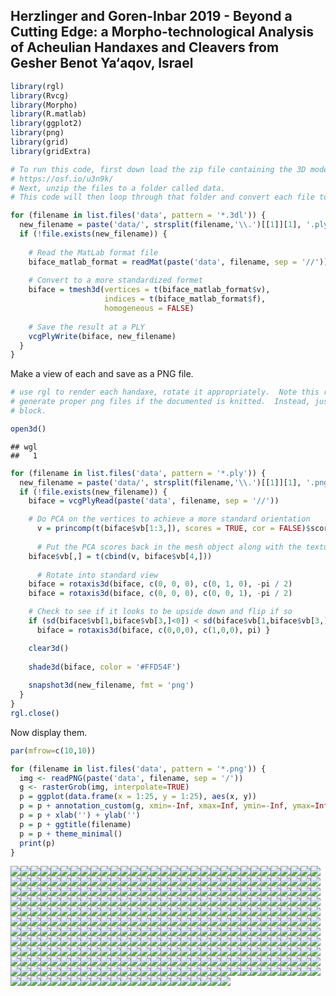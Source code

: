 
## Herzlinger and Goren-Inbar 2019 - Beyond a Cutting Edge: a Morpho-technological Analysis of Acheulian Handaxes and Cleavers from Gesher Benot Ya‘aqov, Israel

``` r
library(rgl)
library(Rvcg)
library(Morpho)
library(R.matlab)
library(ggplot2)
library(png)
library(grid)
library(gridExtra)

# To run this code, first down load the zip file containing the 3D models from this page
# https://osf.io/u3n9k/
# Next, unzip the files to a folder called data.
# This code will then loop through that folder and convert each file to a ply type.

for (filename in list.files('data', pattern = '*.3dl')) {
  new_filename = paste('data/', strsplit(filename,'\\.')[[1]][1], '.ply', sep = '')
  if (!file.exists(new_filename)) {
    
    # Read the MatLab format file
    biface_matlab_format = readMat(paste('data', filename, sep = '//'))
    
    # Convert to a more standardized formet
    biface = tmesh3d(vertices = t(biface_matlab_format$v),
                     indices = t(biface_matlab_format$f),
                     homogeneous = FALSE)
      
    # Save the result at a PLY
    vcgPlyWrite(biface, new_filename)
  }
}
```

Make a view of each and save as a PNG file.

``` r
# use rgl to render each handaxe, rotate it appropriately.  Note this routine does not
# generate proper png files if the documented is knitted.  Instead, just run this code
# block.

open3d()
```

    ## wgl 
    ##   1

``` r
for (filename in list.files('data', pattern = '*.ply')) {
  new_filename = paste('data/', strsplit(filename,'\\.')[[1]][1], '.png', sep = '')
  if (!file.exists(new_filename)) {
    biface = vcgPlyRead(paste('data', filename, sep = '//'))

    # Do PCA on the vertices to achieve a more standard orientation
      v = princomp(t(biface$vb[1:3,]), scores = TRUE, cor = FALSE)$scores
      
      # Put the PCA scores back in the mesh object along with the texture
    biface$vb[,] = t(cbind(v, biface$vb[4,]))                           
    
      # Rotate into standard view
    biface = rotaxis3d(biface, c(0, 0, 0), c(0, 1, 0), -pi / 2)
    biface = rotaxis3d(biface, c(0, 0, 0), c(0, 0, 1), -pi / 2)

    # Check to see if it looks to be upside down and flip if so
    if (sd(biface$vb[1,biface$vb[3,]<0]) < sd(biface$vb[1,biface$vb[3,]>0])) {
      biface = rotaxis3d(biface, c(0,0,0), c(1,0,0), pi) }      

    clear3d()
    
    shade3d(biface, color = '#FFD54F')
    
    snapshot3d(new_filename, fmt = 'png')
  }
}
rgl.close()
```

Now display them.

``` r
par(mfrow=c(10,10))

for (filename in list.files('data', pattern = '*.png')) {
  img <- readPNG(paste('data', filename, sep = '/')) 
  g <- rasterGrob(img, interpolate=TRUE) 
  p = ggplot(data.frame(x = 1:25, y = 1:25), aes(x, y))
  p = p + annotation_custom(g, xmin=-Inf, xmax=Inf, ymin=-Inf, ymax=Inf)
  p = p + xlab('') + ylab('')
  p = p + ggtitle(filename)
  p = p + theme_minimal()
  print(p)
}
```

![](readme_files/figure-gfm/plot_handaxes-1.png)<!-- -->![](readme_files/figure-gfm/plot_handaxes-2.png)<!-- -->![](readme_files/figure-gfm/plot_handaxes-3.png)<!-- -->![](readme_files/figure-gfm/plot_handaxes-4.png)<!-- -->![](readme_files/figure-gfm/plot_handaxes-5.png)<!-- -->![](readme_files/figure-gfm/plot_handaxes-6.png)<!-- -->![](readme_files/figure-gfm/plot_handaxes-7.png)<!-- -->![](readme_files/figure-gfm/plot_handaxes-8.png)<!-- -->![](readme_files/figure-gfm/plot_handaxes-9.png)<!-- -->![](readme_files/figure-gfm/plot_handaxes-10.png)<!-- -->![](readme_files/figure-gfm/plot_handaxes-11.png)<!-- -->![](readme_files/figure-gfm/plot_handaxes-12.png)<!-- -->![](readme_files/figure-gfm/plot_handaxes-13.png)<!-- -->![](readme_files/figure-gfm/plot_handaxes-14.png)<!-- -->![](readme_files/figure-gfm/plot_handaxes-15.png)<!-- -->![](readme_files/figure-gfm/plot_handaxes-16.png)<!-- -->![](readme_files/figure-gfm/plot_handaxes-17.png)<!-- -->![](readme_files/figure-gfm/plot_handaxes-18.png)<!-- -->![](readme_files/figure-gfm/plot_handaxes-19.png)<!-- -->![](readme_files/figure-gfm/plot_handaxes-20.png)<!-- -->![](readme_files/figure-gfm/plot_handaxes-21.png)<!-- -->![](readme_files/figure-gfm/plot_handaxes-22.png)<!-- -->![](readme_files/figure-gfm/plot_handaxes-23.png)<!-- -->![](readme_files/figure-gfm/plot_handaxes-24.png)<!-- -->![](readme_files/figure-gfm/plot_handaxes-25.png)<!-- -->![](readme_files/figure-gfm/plot_handaxes-26.png)<!-- -->![](readme_files/figure-gfm/plot_handaxes-27.png)<!-- -->![](readme_files/figure-gfm/plot_handaxes-28.png)<!-- -->![](readme_files/figure-gfm/plot_handaxes-29.png)<!-- -->![](readme_files/figure-gfm/plot_handaxes-30.png)<!-- -->![](readme_files/figure-gfm/plot_handaxes-31.png)<!-- -->![](readme_files/figure-gfm/plot_handaxes-32.png)<!-- -->![](readme_files/figure-gfm/plot_handaxes-33.png)<!-- -->![](readme_files/figure-gfm/plot_handaxes-34.png)<!-- -->![](readme_files/figure-gfm/plot_handaxes-35.png)<!-- -->![](readme_files/figure-gfm/plot_handaxes-36.png)<!-- -->![](readme_files/figure-gfm/plot_handaxes-37.png)<!-- -->![](readme_files/figure-gfm/plot_handaxes-38.png)<!-- -->![](readme_files/figure-gfm/plot_handaxes-39.png)<!-- -->![](readme_files/figure-gfm/plot_handaxes-40.png)<!-- -->![](readme_files/figure-gfm/plot_handaxes-41.png)<!-- -->![](readme_files/figure-gfm/plot_handaxes-42.png)<!-- -->![](readme_files/figure-gfm/plot_handaxes-43.png)<!-- -->![](readme_files/figure-gfm/plot_handaxes-44.png)<!-- -->![](readme_files/figure-gfm/plot_handaxes-45.png)<!-- -->![](readme_files/figure-gfm/plot_handaxes-46.png)<!-- -->![](readme_files/figure-gfm/plot_handaxes-47.png)<!-- -->![](readme_files/figure-gfm/plot_handaxes-48.png)<!-- -->![](readme_files/figure-gfm/plot_handaxes-49.png)<!-- -->![](readme_files/figure-gfm/plot_handaxes-50.png)<!-- -->![](readme_files/figure-gfm/plot_handaxes-51.png)<!-- -->![](readme_files/figure-gfm/plot_handaxes-52.png)<!-- -->![](readme_files/figure-gfm/plot_handaxes-53.png)<!-- -->![](readme_files/figure-gfm/plot_handaxes-54.png)<!-- -->![](readme_files/figure-gfm/plot_handaxes-55.png)<!-- -->![](readme_files/figure-gfm/plot_handaxes-56.png)<!-- -->![](readme_files/figure-gfm/plot_handaxes-57.png)<!-- -->![](readme_files/figure-gfm/plot_handaxes-58.png)<!-- -->![](readme_files/figure-gfm/plot_handaxes-59.png)<!-- -->![](readme_files/figure-gfm/plot_handaxes-60.png)<!-- -->![](readme_files/figure-gfm/plot_handaxes-61.png)<!-- -->![](readme_files/figure-gfm/plot_handaxes-62.png)<!-- -->![](readme_files/figure-gfm/plot_handaxes-63.png)<!-- -->![](readme_files/figure-gfm/plot_handaxes-64.png)<!-- -->![](readme_files/figure-gfm/plot_handaxes-65.png)<!-- -->![](readme_files/figure-gfm/plot_handaxes-66.png)<!-- -->![](readme_files/figure-gfm/plot_handaxes-67.png)<!-- -->![](readme_files/figure-gfm/plot_handaxes-68.png)<!-- -->![](readme_files/figure-gfm/plot_handaxes-69.png)<!-- -->![](readme_files/figure-gfm/plot_handaxes-70.png)<!-- -->![](readme_files/figure-gfm/plot_handaxes-71.png)<!-- -->![](readme_files/figure-gfm/plot_handaxes-72.png)<!-- -->![](readme_files/figure-gfm/plot_handaxes-73.png)<!-- -->![](readme_files/figure-gfm/plot_handaxes-74.png)<!-- -->![](readme_files/figure-gfm/plot_handaxes-75.png)<!-- -->![](readme_files/figure-gfm/plot_handaxes-76.png)<!-- -->![](readme_files/figure-gfm/plot_handaxes-77.png)<!-- -->![](readme_files/figure-gfm/plot_handaxes-78.png)<!-- -->![](readme_files/figure-gfm/plot_handaxes-79.png)<!-- -->![](readme_files/figure-gfm/plot_handaxes-80.png)<!-- -->![](readme_files/figure-gfm/plot_handaxes-81.png)<!-- -->![](readme_files/figure-gfm/plot_handaxes-82.png)<!-- -->![](readme_files/figure-gfm/plot_handaxes-83.png)<!-- -->![](readme_files/figure-gfm/plot_handaxes-84.png)<!-- -->![](readme_files/figure-gfm/plot_handaxes-85.png)<!-- -->![](readme_files/figure-gfm/plot_handaxes-86.png)<!-- -->![](readme_files/figure-gfm/plot_handaxes-87.png)<!-- -->![](readme_files/figure-gfm/plot_handaxes-88.png)<!-- -->![](readme_files/figure-gfm/plot_handaxes-89.png)<!-- -->![](readme_files/figure-gfm/plot_handaxes-90.png)<!-- -->![](readme_files/figure-gfm/plot_handaxes-91.png)<!-- -->![](readme_files/figure-gfm/plot_handaxes-92.png)<!-- -->![](readme_files/figure-gfm/plot_handaxes-93.png)<!-- -->![](readme_files/figure-gfm/plot_handaxes-94.png)<!-- -->![](readme_files/figure-gfm/plot_handaxes-95.png)<!-- -->![](readme_files/figure-gfm/plot_handaxes-96.png)<!-- -->![](readme_files/figure-gfm/plot_handaxes-97.png)<!-- -->![](readme_files/figure-gfm/plot_handaxes-98.png)<!-- -->![](readme_files/figure-gfm/plot_handaxes-99.png)<!-- -->![](readme_files/figure-gfm/plot_handaxes-100.png)<!-- -->![](readme_files/figure-gfm/plot_handaxes-101.png)<!-- -->![](readme_files/figure-gfm/plot_handaxes-102.png)<!-- -->![](readme_files/figure-gfm/plot_handaxes-103.png)<!-- -->![](readme_files/figure-gfm/plot_handaxes-104.png)<!-- -->![](readme_files/figure-gfm/plot_handaxes-105.png)<!-- -->![](readme_files/figure-gfm/plot_handaxes-106.png)<!-- -->![](readme_files/figure-gfm/plot_handaxes-107.png)<!-- -->![](readme_files/figure-gfm/plot_handaxes-108.png)<!-- -->![](readme_files/figure-gfm/plot_handaxes-109.png)<!-- -->![](readme_files/figure-gfm/plot_handaxes-110.png)<!-- -->![](readme_files/figure-gfm/plot_handaxes-111.png)<!-- -->![](readme_files/figure-gfm/plot_handaxes-112.png)<!-- -->![](readme_files/figure-gfm/plot_handaxes-113.png)<!-- -->![](readme_files/figure-gfm/plot_handaxes-114.png)<!-- -->![](readme_files/figure-gfm/plot_handaxes-115.png)<!-- -->![](readme_files/figure-gfm/plot_handaxes-116.png)<!-- -->![](readme_files/figure-gfm/plot_handaxes-117.png)<!-- -->![](readme_files/figure-gfm/plot_handaxes-118.png)<!-- -->![](readme_files/figure-gfm/plot_handaxes-119.png)<!-- -->![](readme_files/figure-gfm/plot_handaxes-120.png)<!-- -->![](readme_files/figure-gfm/plot_handaxes-121.png)<!-- -->![](readme_files/figure-gfm/plot_handaxes-122.png)<!-- -->![](readme_files/figure-gfm/plot_handaxes-123.png)<!-- -->![](readme_files/figure-gfm/plot_handaxes-124.png)<!-- -->![](readme_files/figure-gfm/plot_handaxes-125.png)<!-- -->![](readme_files/figure-gfm/plot_handaxes-126.png)<!-- -->![](readme_files/figure-gfm/plot_handaxes-127.png)<!-- -->![](readme_files/figure-gfm/plot_handaxes-128.png)<!-- -->![](readme_files/figure-gfm/plot_handaxes-129.png)<!-- -->![](readme_files/figure-gfm/plot_handaxes-130.png)<!-- -->![](readme_files/figure-gfm/plot_handaxes-131.png)<!-- -->![](readme_files/figure-gfm/plot_handaxes-132.png)<!-- -->![](readme_files/figure-gfm/plot_handaxes-133.png)<!-- -->![](readme_files/figure-gfm/plot_handaxes-134.png)<!-- -->![](readme_files/figure-gfm/plot_handaxes-135.png)<!-- -->![](readme_files/figure-gfm/plot_handaxes-136.png)<!-- -->![](readme_files/figure-gfm/plot_handaxes-137.png)<!-- -->![](readme_files/figure-gfm/plot_handaxes-138.png)<!-- -->![](readme_files/figure-gfm/plot_handaxes-139.png)<!-- -->![](readme_files/figure-gfm/plot_handaxes-140.png)<!-- -->![](readme_files/figure-gfm/plot_handaxes-141.png)<!-- -->![](readme_files/figure-gfm/plot_handaxes-142.png)<!-- -->![](readme_files/figure-gfm/plot_handaxes-143.png)<!-- -->![](readme_files/figure-gfm/plot_handaxes-144.png)<!-- -->![](readme_files/figure-gfm/plot_handaxes-145.png)<!-- -->![](readme_files/figure-gfm/plot_handaxes-146.png)<!-- -->![](readme_files/figure-gfm/plot_handaxes-147.png)<!-- -->![](readme_files/figure-gfm/plot_handaxes-148.png)<!-- -->![](readme_files/figure-gfm/plot_handaxes-149.png)<!-- -->![](readme_files/figure-gfm/plot_handaxes-150.png)<!-- -->![](readme_files/figure-gfm/plot_handaxes-151.png)<!-- -->![](readme_files/figure-gfm/plot_handaxes-152.png)<!-- -->![](readme_files/figure-gfm/plot_handaxes-153.png)<!-- -->![](readme_files/figure-gfm/plot_handaxes-154.png)<!-- -->![](readme_files/figure-gfm/plot_handaxes-155.png)<!-- -->![](readme_files/figure-gfm/plot_handaxes-156.png)<!-- -->![](readme_files/figure-gfm/plot_handaxes-157.png)<!-- -->![](readme_files/figure-gfm/plot_handaxes-158.png)<!-- -->![](readme_files/figure-gfm/plot_handaxes-159.png)<!-- -->![](readme_files/figure-gfm/plot_handaxes-160.png)<!-- -->![](readme_files/figure-gfm/plot_handaxes-161.png)<!-- -->![](readme_files/figure-gfm/plot_handaxes-162.png)<!-- -->![](readme_files/figure-gfm/plot_handaxes-163.png)<!-- -->![](readme_files/figure-gfm/plot_handaxes-164.png)<!-- -->![](readme_files/figure-gfm/plot_handaxes-165.png)<!-- -->![](readme_files/figure-gfm/plot_handaxes-166.png)<!-- -->![](readme_files/figure-gfm/plot_handaxes-167.png)<!-- -->![](readme_files/figure-gfm/plot_handaxes-168.png)<!-- -->![](readme_files/figure-gfm/plot_handaxes-169.png)<!-- -->![](readme_files/figure-gfm/plot_handaxes-170.png)<!-- -->![](readme_files/figure-gfm/plot_handaxes-171.png)<!-- -->![](readme_files/figure-gfm/plot_handaxes-172.png)<!-- -->![](readme_files/figure-gfm/plot_handaxes-173.png)<!-- -->![](readme_files/figure-gfm/plot_handaxes-174.png)<!-- -->![](readme_files/figure-gfm/plot_handaxes-175.png)<!-- -->![](readme_files/figure-gfm/plot_handaxes-176.png)<!-- -->![](readme_files/figure-gfm/plot_handaxes-177.png)<!-- -->![](readme_files/figure-gfm/plot_handaxes-178.png)<!-- -->![](readme_files/figure-gfm/plot_handaxes-179.png)<!-- -->![](readme_files/figure-gfm/plot_handaxes-180.png)<!-- -->![](readme_files/figure-gfm/plot_handaxes-181.png)<!-- -->![](readme_files/figure-gfm/plot_handaxes-182.png)<!-- -->![](readme_files/figure-gfm/plot_handaxes-183.png)<!-- -->![](readme_files/figure-gfm/plot_handaxes-184.png)<!-- -->![](readme_files/figure-gfm/plot_handaxes-185.png)<!-- -->![](readme_files/figure-gfm/plot_handaxes-186.png)<!-- -->![](readme_files/figure-gfm/plot_handaxes-187.png)<!-- -->![](readme_files/figure-gfm/plot_handaxes-188.png)<!-- -->![](readme_files/figure-gfm/plot_handaxes-189.png)<!-- -->![](readme_files/figure-gfm/plot_handaxes-190.png)<!-- -->![](readme_files/figure-gfm/plot_handaxes-191.png)<!-- -->![](readme_files/figure-gfm/plot_handaxes-192.png)<!-- -->![](readme_files/figure-gfm/plot_handaxes-193.png)<!-- -->![](readme_files/figure-gfm/plot_handaxes-194.png)<!-- -->![](readme_files/figure-gfm/plot_handaxes-195.png)<!-- -->![](readme_files/figure-gfm/plot_handaxes-196.png)<!-- -->![](readme_files/figure-gfm/plot_handaxes-197.png)<!-- -->![](readme_files/figure-gfm/plot_handaxes-198.png)<!-- -->![](readme_files/figure-gfm/plot_handaxes-199.png)<!-- -->![](readme_files/figure-gfm/plot_handaxes-200.png)<!-- -->![](readme_files/figure-gfm/plot_handaxes-201.png)<!-- -->![](readme_files/figure-gfm/plot_handaxes-202.png)<!-- -->![](readme_files/figure-gfm/plot_handaxes-203.png)<!-- -->![](readme_files/figure-gfm/plot_handaxes-204.png)<!-- -->![](readme_files/figure-gfm/plot_handaxes-205.png)<!-- -->![](readme_files/figure-gfm/plot_handaxes-206.png)<!-- -->![](readme_files/figure-gfm/plot_handaxes-207.png)<!-- -->![](readme_files/figure-gfm/plot_handaxes-208.png)<!-- -->![](readme_files/figure-gfm/plot_handaxes-209.png)<!-- -->![](readme_files/figure-gfm/plot_handaxes-210.png)<!-- -->![](readme_files/figure-gfm/plot_handaxes-211.png)<!-- -->![](readme_files/figure-gfm/plot_handaxes-212.png)<!-- -->![](readme_files/figure-gfm/plot_handaxes-213.png)<!-- -->![](readme_files/figure-gfm/plot_handaxes-214.png)<!-- -->![](readme_files/figure-gfm/plot_handaxes-215.png)<!-- -->![](readme_files/figure-gfm/plot_handaxes-216.png)<!-- -->![](readme_files/figure-gfm/plot_handaxes-217.png)<!-- -->![](readme_files/figure-gfm/plot_handaxes-218.png)<!-- -->![](readme_files/figure-gfm/plot_handaxes-219.png)<!-- -->![](readme_files/figure-gfm/plot_handaxes-220.png)<!-- -->![](readme_files/figure-gfm/plot_handaxes-221.png)<!-- -->![](readme_files/figure-gfm/plot_handaxes-222.png)<!-- -->![](readme_files/figure-gfm/plot_handaxes-223.png)<!-- -->![](readme_files/figure-gfm/plot_handaxes-224.png)<!-- -->![](readme_files/figure-gfm/plot_handaxes-225.png)<!-- -->![](readme_files/figure-gfm/plot_handaxes-226.png)<!-- -->![](readme_files/figure-gfm/plot_handaxes-227.png)<!-- -->![](readme_files/figure-gfm/plot_handaxes-228.png)<!-- -->![](readme_files/figure-gfm/plot_handaxes-229.png)<!-- -->![](readme_files/figure-gfm/plot_handaxes-230.png)<!-- -->![](readme_files/figure-gfm/plot_handaxes-231.png)<!-- -->![](readme_files/figure-gfm/plot_handaxes-232.png)<!-- -->![](readme_files/figure-gfm/plot_handaxes-233.png)<!-- -->![](readme_files/figure-gfm/plot_handaxes-234.png)<!-- -->![](readme_files/figure-gfm/plot_handaxes-235.png)<!-- -->![](readme_files/figure-gfm/plot_handaxes-236.png)<!-- -->![](readme_files/figure-gfm/plot_handaxes-237.png)<!-- -->![](readme_files/figure-gfm/plot_handaxes-238.png)<!-- -->![](readme_files/figure-gfm/plot_handaxes-239.png)<!-- -->![](readme_files/figure-gfm/plot_handaxes-240.png)<!-- -->![](readme_files/figure-gfm/plot_handaxes-241.png)<!-- -->![](readme_files/figure-gfm/plot_handaxes-242.png)<!-- -->![](readme_files/figure-gfm/plot_handaxes-243.png)<!-- -->![](readme_files/figure-gfm/plot_handaxes-244.png)<!-- -->![](readme_files/figure-gfm/plot_handaxes-245.png)<!-- -->![](readme_files/figure-gfm/plot_handaxes-246.png)<!-- -->![](readme_files/figure-gfm/plot_handaxes-247.png)<!-- -->![](readme_files/figure-gfm/plot_handaxes-248.png)<!-- -->![](readme_files/figure-gfm/plot_handaxes-249.png)<!-- -->![](readme_files/figure-gfm/plot_handaxes-250.png)<!-- -->![](readme_files/figure-gfm/plot_handaxes-251.png)<!-- -->![](readme_files/figure-gfm/plot_handaxes-252.png)<!-- -->![](readme_files/figure-gfm/plot_handaxes-253.png)<!-- -->![](readme_files/figure-gfm/plot_handaxes-254.png)<!-- -->![](readme_files/figure-gfm/plot_handaxes-255.png)<!-- -->![](readme_files/figure-gfm/plot_handaxes-256.png)<!-- -->![](readme_files/figure-gfm/plot_handaxes-257.png)<!-- -->![](readme_files/figure-gfm/plot_handaxes-258.png)<!-- -->![](readme_files/figure-gfm/plot_handaxes-259.png)<!-- -->![](readme_files/figure-gfm/plot_handaxes-260.png)<!-- -->![](readme_files/figure-gfm/plot_handaxes-261.png)<!-- -->![](readme_files/figure-gfm/plot_handaxes-262.png)<!-- -->![](readme_files/figure-gfm/plot_handaxes-263.png)<!-- -->![](readme_files/figure-gfm/plot_handaxes-264.png)<!-- -->![](readme_files/figure-gfm/plot_handaxes-265.png)<!-- -->![](readme_files/figure-gfm/plot_handaxes-266.png)<!-- -->![](readme_files/figure-gfm/plot_handaxes-267.png)<!-- -->![](readme_files/figure-gfm/plot_handaxes-268.png)<!-- -->![](readme_files/figure-gfm/plot_handaxes-269.png)<!-- -->![](readme_files/figure-gfm/plot_handaxes-270.png)<!-- -->![](readme_files/figure-gfm/plot_handaxes-271.png)<!-- -->![](readme_files/figure-gfm/plot_handaxes-272.png)<!-- -->![](readme_files/figure-gfm/plot_handaxes-273.png)<!-- -->![](readme_files/figure-gfm/plot_handaxes-274.png)<!-- -->![](readme_files/figure-gfm/plot_handaxes-275.png)<!-- -->![](readme_files/figure-gfm/plot_handaxes-276.png)<!-- -->![](readme_files/figure-gfm/plot_handaxes-277.png)<!-- -->![](readme_files/figure-gfm/plot_handaxes-278.png)<!-- -->![](readme_files/figure-gfm/plot_handaxes-279.png)<!-- -->![](readme_files/figure-gfm/plot_handaxes-280.png)<!-- -->![](readme_files/figure-gfm/plot_handaxes-281.png)<!-- -->![](readme_files/figure-gfm/plot_handaxes-282.png)<!-- -->![](readme_files/figure-gfm/plot_handaxes-283.png)<!-- -->![](readme_files/figure-gfm/plot_handaxes-284.png)<!-- -->![](readme_files/figure-gfm/plot_handaxes-285.png)<!-- -->![](readme_files/figure-gfm/plot_handaxes-286.png)<!-- -->![](readme_files/figure-gfm/plot_handaxes-287.png)<!-- -->![](readme_files/figure-gfm/plot_handaxes-288.png)<!-- -->![](readme_files/figure-gfm/plot_handaxes-289.png)<!-- -->![](readme_files/figure-gfm/plot_handaxes-290.png)<!-- -->![](readme_files/figure-gfm/plot_handaxes-291.png)<!-- -->![](readme_files/figure-gfm/plot_handaxes-292.png)<!-- -->![](readme_files/figure-gfm/plot_handaxes-293.png)<!-- -->![](readme_files/figure-gfm/plot_handaxes-294.png)<!-- -->![](readme_files/figure-gfm/plot_handaxes-295.png)<!-- -->![](readme_files/figure-gfm/plot_handaxes-296.png)<!-- -->![](readme_files/figure-gfm/plot_handaxes-297.png)<!-- -->![](readme_files/figure-gfm/plot_handaxes-298.png)<!-- -->![](readme_files/figure-gfm/plot_handaxes-299.png)<!-- -->![](readme_files/figure-gfm/plot_handaxes-300.png)<!-- -->![](readme_files/figure-gfm/plot_handaxes-301.png)<!-- -->![](readme_files/figure-gfm/plot_handaxes-302.png)<!-- -->![](readme_files/figure-gfm/plot_handaxes-303.png)<!-- -->![](readme_files/figure-gfm/plot_handaxes-304.png)<!-- -->![](readme_files/figure-gfm/plot_handaxes-305.png)<!-- -->![](readme_files/figure-gfm/plot_handaxes-306.png)<!-- -->![](readme_files/figure-gfm/plot_handaxes-307.png)<!-- -->![](readme_files/figure-gfm/plot_handaxes-308.png)<!-- -->![](readme_files/figure-gfm/plot_handaxes-309.png)<!-- -->![](readme_files/figure-gfm/plot_handaxes-310.png)<!-- -->![](readme_files/figure-gfm/plot_handaxes-311.png)<!-- -->![](readme_files/figure-gfm/plot_handaxes-312.png)<!-- -->![](readme_files/figure-gfm/plot_handaxes-313.png)<!-- -->![](readme_files/figure-gfm/plot_handaxes-314.png)<!-- -->![](readme_files/figure-gfm/plot_handaxes-315.png)<!-- -->![](readme_files/figure-gfm/plot_handaxes-316.png)<!-- -->![](readme_files/figure-gfm/plot_handaxes-317.png)<!-- -->![](readme_files/figure-gfm/plot_handaxes-318.png)<!-- -->![](readme_files/figure-gfm/plot_handaxes-319.png)<!-- -->![](readme_files/figure-gfm/plot_handaxes-320.png)<!-- -->![](readme_files/figure-gfm/plot_handaxes-321.png)<!-- -->![](readme_files/figure-gfm/plot_handaxes-322.png)<!-- -->![](readme_files/figure-gfm/plot_handaxes-323.png)<!-- -->![](readme_files/figure-gfm/plot_handaxes-324.png)<!-- -->![](readme_files/figure-gfm/plot_handaxes-325.png)<!-- -->![](readme_files/figure-gfm/plot_handaxes-326.png)<!-- -->![](readme_files/figure-gfm/plot_handaxes-327.png)<!-- -->![](readme_files/figure-gfm/plot_handaxes-328.png)<!-- -->![](readme_files/figure-gfm/plot_handaxes-329.png)<!-- -->![](readme_files/figure-gfm/plot_handaxes-330.png)<!-- -->![](readme_files/figure-gfm/plot_handaxes-331.png)<!-- -->![](readme_files/figure-gfm/plot_handaxes-332.png)<!-- -->![](readme_files/figure-gfm/plot_handaxes-333.png)<!-- -->![](readme_files/figure-gfm/plot_handaxes-334.png)<!-- -->![](readme_files/figure-gfm/plot_handaxes-335.png)<!-- -->![](readme_files/figure-gfm/plot_handaxes-336.png)<!-- -->![](readme_files/figure-gfm/plot_handaxes-337.png)<!-- -->![](readme_files/figure-gfm/plot_handaxes-338.png)<!-- -->![](readme_files/figure-gfm/plot_handaxes-339.png)<!-- -->![](readme_files/figure-gfm/plot_handaxes-340.png)<!-- -->![](readme_files/figure-gfm/plot_handaxes-341.png)<!-- -->![](readme_files/figure-gfm/plot_handaxes-342.png)<!-- -->![](readme_files/figure-gfm/plot_handaxes-343.png)<!-- -->![](readme_files/figure-gfm/plot_handaxes-344.png)<!-- -->![](readme_files/figure-gfm/plot_handaxes-345.png)<!-- -->![](readme_files/figure-gfm/plot_handaxes-346.png)<!-- -->![](readme_files/figure-gfm/plot_handaxes-347.png)<!-- -->![](readme_files/figure-gfm/plot_handaxes-348.png)<!-- -->![](readme_files/figure-gfm/plot_handaxes-349.png)<!-- -->![](readme_files/figure-gfm/plot_handaxes-350.png)<!-- -->![](readme_files/figure-gfm/plot_handaxes-351.png)<!-- -->![](readme_files/figure-gfm/plot_handaxes-352.png)<!-- -->![](readme_files/figure-gfm/plot_handaxes-353.png)<!-- -->![](readme_files/figure-gfm/plot_handaxes-354.png)<!-- -->![](readme_files/figure-gfm/plot_handaxes-355.png)<!-- -->![](readme_files/figure-gfm/plot_handaxes-356.png)<!-- -->![](readme_files/figure-gfm/plot_handaxes-357.png)<!-- -->![](readme_files/figure-gfm/plot_handaxes-358.png)<!-- -->![](readme_files/figure-gfm/plot_handaxes-359.png)<!-- -->![](readme_files/figure-gfm/plot_handaxes-360.png)<!-- -->![](readme_files/figure-gfm/plot_handaxes-361.png)<!-- -->![](readme_files/figure-gfm/plot_handaxes-362.png)<!-- -->![](readme_files/figure-gfm/plot_handaxes-363.png)<!-- -->
